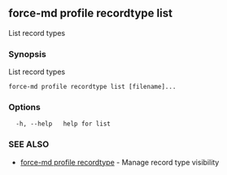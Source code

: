## force-md profile recordtype list

List record types

### Synopsis

List record types

```
force-md profile recordtype list [filename]...
```

### Options

```
  -h, --help   help for list
```

### SEE ALSO

* [force-md profile recordtype](force-md_profile_recordtype.md)	 - Manage record type visibility

